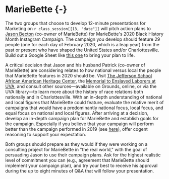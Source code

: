 # MarieBette {-}

The two groups that choose to develop 12-minute presentations for Marketing on
`r class_session[[13, "date"]]` will pitch action plans to [Jason
Becton][about] (co-owner of MarieBette) for MarieBette's 2020 Black History
Month Instagram Campaign. The campaign you develop should feature 29 people (one
for each day of February 2020, which is a leap year) from the past or present
who have shaped the United States and/or Charlottesville. Build out a Google
Sheet like [this one][] to bring your plan to life.

A critical decision that Jason and his husband Patrick (co-owner of MarieBette)
are considering relates to how national versus local the people that MarieBette
features in 2020 should be. Visit [The Jefferson School African American
Heritage Center][], the [Memorial to Enslaved Laborers at UVA][], and consult
other sources&mdash;available on Grounds, online, or via the UVA
library&mdash;to learn more about the history of race relations both nationally
and in Charlottesville. With an in-depth understanding of national and local
figures that MarieBette could feature, evaluate the relative merit of campaigns
that would have a predominantly national focus, local focus, and equal focus on
national and local figures. After arriving at a decision, develop an in-depth
campaign plan for MarieBette and establish goals for the campaign. Especially if
you believe that your campaign will perform better than the campaign performed
in 2019 (see [here][2019-mariebette-black-history-month-instagram-campaign]),
offer cogent reasoning to support your expectation.

Both groups should prepare as they would if they were working on a consulting
project for MarieBette in "the real world," with the goal of persuading Jason to
use their campaign plans. Ask for the highest realistic level of commitment you
can (e.g., agreement that MarieBette should implement your campaign plan), and
try your best to receive his approval during the up to eight minutes of Q&A that
will follow your presentation.

[2019-mariebette-black-history-month-instagram-campaign]: https://docs.google.com/spreadsheets/d/1jsbTcfcRbFPp29R24I6liGOpyjh3HIaL1ThnPV7bvyw/edit?usp=sharing 
[about]: http://www.mariebette.com/about
[instagram]: https://www.instagram.com/mariebettecafe/
[Memorial to Enslaved Laborers at UVA]: https://www2.virginia.edu/slaverymemorial
[The Jefferson School African American Heritage Center]: https://jeffschoolheritagecenter.org/ 
[this one]: https://docs.google.com/spreadsheets/d/1OjadmnE9klqN6B-VM-EheBQvXHY-hTyshiXURvgGjbg/edit?usp=sharing
